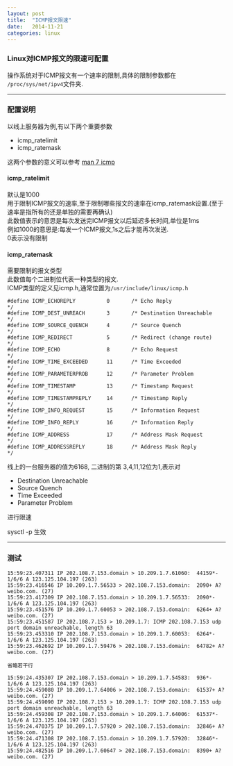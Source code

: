 ```yaml
---
layout: post
title:  "ICMP报文限速"
date:   2014-11-21
categories: linux
---
```


### Linux对ICMP报文的限速可配置

操作系统对于ICMP报文有一个速率的限制,具体的限制参数都在
`/proc/sys/net/ipv4`文件夹.  

---

### 配置说明

以线上服务器为例,有以下两个重要参数

* icmp_ratelimit
* icmp_ratemask

这两个参数的意义可以参考 [man 7 icmp](http://man7.org/linux/man-pages/man7/icmp.7.html)

#### icmp_ratelimit  

默认是1000  
用于限制ICMP报文的速率,至于限制哪些报文的速率在icmp_ratemask设置.(至于速率是指所有的还是单独的需要再确认)  
此数值表示的意思是每次发送完ICMP报文以后延迟多长时间,单位是1ms  
例如1000的意思是:每发一个ICMP报文,1s之后才能再次发送.  
0表示没有限制  

#### icmp_ratemask

需要限制的报文类型  
此数值每个二进制位代表一种类型的报文.  
ICMP类型的定义见icmp.h,通常位置为`/usr/include/linux/icmp.h`  

```
#define ICMP_ECHOREPLY          0       /* Echo Reply                   */
#define ICMP_DEST_UNREACH       3       /* Destination Unreachable      */
#define ICMP_SOURCE_QUENCH      4       /* Source Quench                */
#define ICMP_REDIRECT           5       /* Redirect (change route)      */
#define ICMP_ECHO               8       /* Echo Request                 */
#define ICMP_TIME_EXCEEDED      11      /* Time Exceeded                */
#define ICMP_PARAMETERPROB      12      /* Parameter Problem            */
#define ICMP_TIMESTAMP          13      /* Timestamp Request            */
#define ICMP_TIMESTAMPREPLY     14      /* Timestamp Reply              */
#define ICMP_INFO_REQUEST       15      /* Information Request          */
#define ICMP_INFO_REPLY         16      /* Information Reply            */
#define ICMP_ADDRESS            17      /* Address Mask Request         */
#define ICMP_ADDRESSREPLY       18      /* Address Mask Reply           */
```

线上的一台服务器的值为6168, 二进制的第 3,4,11,12位为1,表示对

* Destination Unreachable
* Source Quench
* Time Exceeded
* Parameter Problem

进行限速

sysctl -p 生效

---

### 测试

```log
15:59:23.407311 IP 202.108.7.153.domain > 10.209.1.7.61060:  44159*- 1/6/6 A 123.125.104.197 (263)
15:59:23.416546 IP 10.209.1.7.56533 > 202.108.7.153.domain:  2090+ A? weibo.com. (27)
15:59:23.417309 IP 202.108.7.153.domain > 10.209.1.7.56533:  2090*- 1/6/6 A 123.125.104.197 (263)
15:59:23.451576 IP 10.209.1.7.60053 > 202.108.7.153.domain:  6264+ A? weibo.com. (27)
15:59:23.451587 IP 202.108.7.153 > 10.209.1.7: ICMP 202.108.7.153 udp port domain unreachable, length 63
15:59:23.453310 IP 202.108.7.153.domain > 10.209.1.7.60053:  6264*- 1/6/6 A 123.125.104.197 (263)
15:59:23.462692 IP 10.209.1.7.59476 > 202.108.7.153.domain:  64782+ A? weibo.com. (27)

省略若干行

15:59:24.435307 IP 202.108.7.153.domain > 10.209.1.7.54583:  936*- 1/6/6 A 123.125.104.197 (263)
15:59:24.459080 IP 10.209.1.7.64006 > 202.108.7.153.domain:  61537+ A? weibo.com. (27)
15:59:24.459090 IP 202.108.7.153 > 10.209.1.7: ICMP 202.108.7.153 udp port domain unreachable, length 63
15:59:24.459308 IP 202.108.7.153.domain > 10.209.1.7.64006:  61537*- 1/6/6 A 123.125.104.197 (263)
15:59:24.470375 IP 10.209.1.7.57920 > 202.108.7.153.domain:  32846+ A? weibo.com. (27)
15:59:24.471308 IP 202.108.7.153.domain > 10.209.1.7.57920:  32846*- 1/6/6 A 123.125.104.197 (263)
15:59:24.482516 IP 10.209.1.7.60647 > 202.108.7.153.domain:  8390+ A? weibo.com. (27)
```
